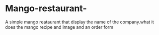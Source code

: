 # Mango-restaurant-
A simple mango reataurant that display the name of the company.what it does the mango recipe and image and an order form
